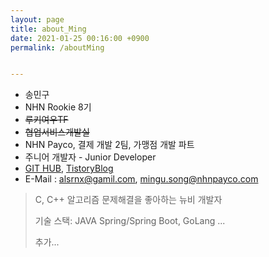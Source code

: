 ```yaml
---
layout: page
title: about_Ming
date: 2021-01-25 00:16:00 +0900
permalink: /aboutMing


---
```


- 송민구
- NHN Rookie 8기
- ~~루키여우TF~~
- ~~협업서비스개발실~~
- NHN Payco, 결제 개발 2팀, 가맹점 개발 파트
- 주니어 개발자 - Junior Developer
- [GIT HUB][git_link], [TistoryBlog][tistory]
- E-Mail : alsrnx@gamil.com, mingu.song@nhnpayco.com

> C, C++ 알고리즘 문제해결을 좋아하는 뉴비 개발자
> 
> 기술 스택: JAVA Spring/Spring Boot, GoLang ...
> 
> 추가...

[git_link]: https://github.com/MingNine9999
[tistory]: https://mingnine9999.tistory.com/

